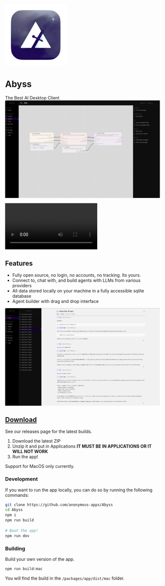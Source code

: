 <img src="./assets/logo.png" alt="Abyss" width="200" />

# Abyss

The Best AI Desktop Client
![Abyss](./assets/agent.png)

![Demo](./docs/demo.mp4)

## Features

-   Fully open source, no login, no accounts, no tracking. Its yours.
-   Connect to, chat with, and build agents with LLMs from various providers
-   All data stored locally on your machine in a fully accessible sqlite database
-   Agent builder with drag and drop interface

![Abyss](./assets/chat.png)

## [Download](https://github.com/anonymous-apps/abyss/releases)

See our releases page for the latest builds.

1. Download the latest ZIP
2. Unzip it and put in Applications **IT MUST BE IN APPLICATIONS OR IT WILL NOT WORK**
3. Run the app!

Support for MacOS only currently.

### Development

If you want to run the app locally, you can do so by running the following commands:

```bash
git clone https://github.com/anonymous-apps/Abyss
cd Abyss
npm i
npm run build

# Boot the app!
npm run dev
```

### Building

Build your own version of the app.

```bash
npm run build:mac
```

You will find the build in the `/packages/app/dist/mac` folder.
